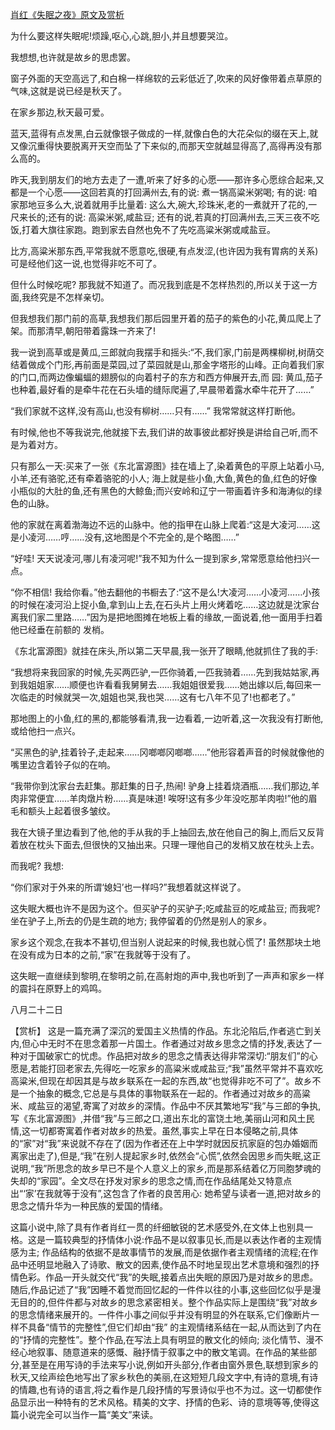[肖红《失眠之夜》原文及赏析](https://www.vrrw.net/wx/15009.html)

为什么要这样失眠呢!烦躁,呕心,心跳,胆小,并且想要哭泣。

我想想,也许就是故乡的思虑罢。

窗子外面的天空高远了,和白棉一样绵软的云彩低近了,吹来的风好像带着点草原的气味,这就是说已经是秋天了。

在家乡那边,秋天最可爱。

蓝天,蓝得有点发黑,白云就像银子做成的一样,就像白色的大花朵似的缀在天上,就又像沉重得快要脱离开天空而坠了下来似的,而那天空就越显得高了,高得再没有那么高的。

昨天,我到朋友们的地方去走了一遭,听来了好多的心愿——那许多心愿综合起来,又都是一个心愿——这回若真的打回满州去,有的说: 煮一锅高粱米粥喝; 有的说: 咱家那地豆多么大,说着就用手比量着: 这么大,碗大,珍珠米,老的一煮就开了花的,一尺来长的;还有的说: 高粱米粥,咸盐豆; 还有的说,若真的打回满州去,三天三夜不吃饭,打着大旗往家跑。跑到家去自然也免不了先吃高粱米粥或咸盐豆。

比方,高粱米那东西,平常我就不愿意吃,很硬,有点发涩,(也许因为我有胃病的关系)可是经他们这一说,也觉得非吃不可了。

但什么时候吃呢? 那我就不知道了。而况我到底是不怎样热烈的,所以关于这一方面,我终究是不怎样亲切。

但我想我们那门前的高草,我想我们那后园里开着的茄子的紫色的小花,黄瓜爬上了架。而那清早,朝阳带着露珠一齐来了!

我一说到高草或是黄瓜,三郎就向我摆手和摇头:“不,我们家,门前是两棵柳树,树荫交结着做成个门形,再前面是菜园,过了菜园就是山,那金字塔形的山峰。正向着我们家的门口,而两边像蝙蝠的翅膀似的向着村子的东方和西方伸展开去,而 园: 黄瓜,茄子也种着,最好看的是牵牛花在石头墙的缝际爬遍了,早晨带着露水牵牛花开了……”

“我们家就不这样,没有高山,也没有柳树……只有……” 我常常就这样打断他。

有时候,他也不等我说完,他就接下去,我们讲的故事彼此都好换是讲给自己听,而不是为着对方。

只有那么一天:买来了一张《东北富源图》挂在墙上了,染着黄色的平原上站着小马,小羊,还有骆驼,还有牵着骆驼的小人; 海上就是些小鱼,大鱼,黄色的鱼,红色的好像小瓶似的大肚的鱼,还有黑色的大鲸鱼;而兴安岭和辽宁一带画着许多和海涛似的绿色的山脉。

他的家就在离着渤海边不远的山脉中。他的指甲在山脉上爬着:“这是大凌河……这是小凌河……哼……没有,这地图是个不完全的,是个略图……”

“好哇! 天天说凌河,哪儿有凌河呢!”我不知为什么一提到家乡,常常愿意给他扫兴一点。

“你不相信! 我给你看。”他去翻他的书橱去了:“这不是么!大凌河……小凌河……小孩的时候在凌河沿上捉小鱼,拿到山上去,在石头片上用火烤着吃……这边就是沈家台离我们家二里路……”因为是把地图摊在地板上看的缘故,一面说着,他一面用手扫着他已经垂在前额的 发梢。

《东北富源图》就挂在床头,所以第二天早晨,我一张开了眼睛,他就抓住了我的手:

“我想将来我回家的时候,先买两匹驴,一匹你骑着,一匹我骑着……先到我姑姑家,再到我姐姐家……顺便也许看看我舅舅去……我姐姐很爱我……她出嫁以后,每回来一次临走的时候就哭一次,姐姐也哭,我也哭……这有七八年不见了!也都老了。”

那地图上的小鱼,红的黑的,都能够看清,我一边看着,一边听着,这一次我没有打断他,或给他扫一点兴。

“买黑色的驴,挂着铃子,走起来……冈啷啷冈啷啷……”他形容着声音的时候就像他的嘴里边含着铃子似的在响。

“我带你到沈家台去赶集。那赶集的日子,热闹! 驴身上挂着烧酒瓶……我们那边,羊肉非常便宜……羊肉燉片粉……真是味道! 唉呀!这有多少年没吃那羊肉啦!”他的眉毛和额头上起着很多皱纹。

我在大镜子里边看到了他,他的手从我的手上抽回去,放在他自己的胸上,而后又反背着放在枕头下面去,但很快的又抽出来。只理一理他自己的发梢又放在枕头上去。

而我呢? 我想:

“你们家对于外来的所谓‘媳妇’也一样吗?”我想着就这样说了。

这失眠大概也许不是因为这个。但买驴子的买驴子;吃咸盐豆的吃咸盐豆; 而我呢? 坐在驴子上,所去的仍是生疏的地方; 我停留着的仍然是别人的家乡。

家乡这个观念,在我本不甚切,但当别人说起来的时候,我也就心慌了! 虽然那块土地在没有成为日本的之前,“家”在我就等于没有了。

这失眠一直继续到黎明,在黎明之前,在高射炮的声中,我也听到了一声声和家乡一样的震抖在原野上的鸡鸣。

八月二十二日



【赏析】 这是一篇充满了深沉的爱国主义热情的作品。东北沦陷后,作者逃亡到关内,但心中无时不在思念着那一片国土。作者通过对故乡思念之情的抒发,表达了一种对于国破家亡的忧虑。作品把对故乡的思念之情表达得非常深切:“朋友们”的心愿是,若能打回老家去,先得吃一吃家乡的高粱米或咸盐豆;“我”虽然平常并不喜欢吃高粱米,但现在却因其是与故乡联系在一起的东西,故“也觉得非吃不可了”。故乡不是一个抽象的概念,它总是与具体的事物联系在一起的。作者通过对故乡的高粱米、咸盐豆的渴望,寄寓了对故乡的深情。作品中不厌其繁地写“我”与三郎的争执,写《东北富源图》,并借“我”与三郎之口,道出东北的富饶土地,美丽山河和风土民情,这一切都寄寓着作者对故乡的热爱。虽然,事实上早在日本侵略之前,具体的“家”对“我”来说就不存在了(因为作者还在上中学时就因反抗家庭的包办婚姻而离家出走了),但是,“我”在别人提起家乡时,依然会“心慌”,依然会因思乡而失眠,这正说明,“我”所思念的故乡早已不是个人意义上的家乡,而是那系结着亿万同胞梦魂的失却的“家园”。全文尽在抒发对家乡的思念之情,而在作品结尾处又特意点出“‘家’在我就等于没有”,这包含了作者的良苦用心: 她希望与读者一道,把对故乡的思念之情升华为一种民族的爱国的情绪。

这篇小说中,除了具有作者肖红一贯的纤细敏锐的艺术感受外,在文体上也别具一格。这是一篇较典型的抒情体小说:作品不是以叙事见长,而是以表达作者的主观情感为主; 作品结构的依据不是故事情节的发展,而是依据作者主观情绪的流程;在作品中还明显地融入了诗歌、散文的因素,使作品不时地呈现出艺术意境和强烈的抒情色彩。作品一开头就交代“我”的失眠,接着点出失眠的原因乃是对故乡的思虑。随后,作品记述了“我”因睡不着觉而回忆起的一件件以往的小事,这些回忆似乎是漫无目的的,但件件都与对故乡的思念紧密相关。整个作品实际上是围绕“我”对故乡的思念情绪来展开的。一件件小事之间似乎并没有明显的外在联系,它们像断片一样不具备“情节的完整性”,但它们却由“我” 的主观情绪系结在一起,从而达到了内在的“抒情的完整性”。整个作品,在写法上具有明显的散文化的倾向; 淡化情节、漫不经心地叙事、随意道来的感慨、融抒情于叙事之中的散文笔调。在作品的某些部分,甚至是在用写诗的手法来写小说,例如开头部分,作者由窗外景色,联想到家乡的秋天,又绘声绘色地写出了家乡秋色的美丽,在这短短几段文字中,有诗的意境,有诗的情趣,也有诗的语言,将之看作是几段抒情的写景诗似乎也不为过。这一切都使作品显示出一种特有的艺术风格。精美的文字、抒情的色彩、诗的意境等等,使得这篇小说完全可以当作一篇“美文”来读。

